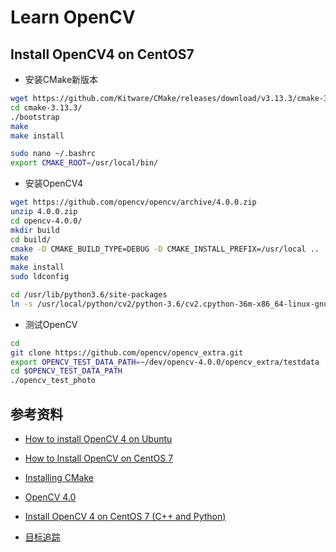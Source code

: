 # Learn OpenCV

## Install OpenCV4 on CentOS7
* 安装CMake新版本
```bash
wget https://github.com/Kitware/CMake/releases/download/v3.13.3/cmake-3.13.3.tar.gz
cd cmake-3.13.3/
./bootstrap
make
make install

sudo nano ~/.bashrc
export CMAKE_ROOT=/usr/local/bin/
```

* 安装OpenCV4
```bash
wget https://github.com/opencv/opencv/archive/4.0.0.zip
unzip 4.0.0.zip
cd opencv-4.0.0/
mkdir build
cd build/
cmake -D CMAKE_BUILD_TYPE=DEBUG -D CMAKE_INSTALL_PREFIX=/usr/local ..
make
make install
sudo ldconfig

cd /usr/lib/python3.6/site-packages
ln -s /usr/local/python/cv2/python-3.6/cv2.cpython-36m-x86_64-linux-gnu.so cv2.so
```

* 测试OpenCV
```bash
cd
git clone https://github.com/opencv/opencv_extra.git
export OPENCV_TEST_DATA_PATH=~/dev/opencv-4.0.0/opencv_extra/testdata
cd $OPENCV_TEST_DATA_PATH
./opencv_test_photo
```

## 参考资料
* [How to install OpenCV 4 on Ubuntu](https://www.pyimagesearch.com/2018/08/15/how-to-install-opencv-4-on-ubuntu/)
* [How to Install OpenCV on CentOS 7](https://www.vultr.com/docs/how-to-install-opencv-on-centos-7)
* [Installing CMake](https://cmake.org/install/)
* [OpenCV 4.0](https://opencv.org/opencv-4-0-0.html)
* [Install OpenCV 4 on CentOS 7 (C++ and Python)](https://www.learnopencv.com/install-opencv-4-on-centos-7/)

* [目标追踪](object-tracking/)
